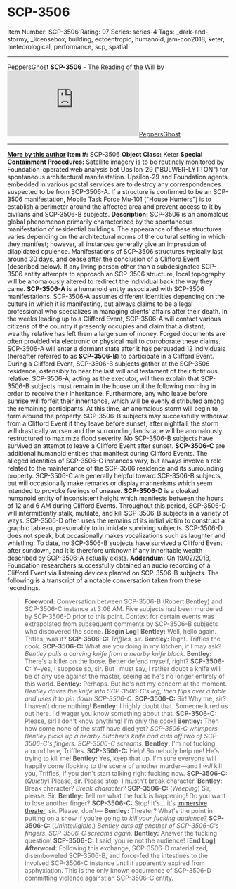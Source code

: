 # SCP-3506
Item Number: SCP-3506
Rating: 97
Series: series-4
Tags: _dark-and-stormy, _licensebox, building, ectoentropic, humanoid, jam-con2018, keter, meteorological, performance, scp, spatial

---

[PeppersGhost](javascript:;)
**SCP-3506** \- The Reading of the Will by [![PeppersGhost](https://www.wikidot.com/avatar.php?userid=1553042&amp;size=small&amp;timestamp=1724861502)](http://www.wikidot.com/user:info/peppersghost)[PeppersGhost](http://www.wikidot.com/user:info/peppersghost)
* * *
**[More by this author](/peppersghost)**
**Item #:** SCP-3506
**Object Class:** Keter
**Special Containment Procedures:** Satellite imagery is to be routinely monitored by Foundation-operated web analysis bot Upsilon-29 ("BULWER-LYTTON") for spontaneous architectural manifestation. Upsilon-29 and Foundation agents embedded in various postal services are to destroy any correspondences suspected to be from SCP-3506-A.
If a structure is confirmed to be an SCP-3506 manifestation, Mobile Task Force Mu-101 ("House Hunters") is to establish a perimeter around the affected area and prevent access to it by civilians and SCP-3506-B subjects.
**Description:** SCP-3506 is an anomalous global phenomenon primarily characterized by the spontaneous manifestation of residential buildings. The appearance of these structures varies depending on the architectural norms of the cultural setting in which they manifest; however, all instances generally give an impression of dilapidated opulence.
Manifestations of SCP-3506 structures typically last around 30 days, and cease after the conclusion of a Clifford Event (described below). If any living person other than a subdesignated SCP-3506 entity attempts to approach an SCP-3506 structure, local topography will be anomalously altered to redirect the individual back the way they came.
**SCP-3506-A** is a humanoid entity associated with SCP-3506 manifestations. SCP-3506-A assumes different identities depending on the culture in which it is manifesting, but always claims to be a legal professional who specializes in managing clients' affairs after their death.
In the weeks leading up to a Clifford Event, SCP-3506-A will contact various citizens of the country it presently occupies and claim that a distant, wealthy relative has left them a large sum of money. Forged documents are often provided via electronic or physical mail to corroborate these claims. SCP-3506-A will enter a dormant state after it has persuaded 12 individuals (hereafter referred to as **SCP-3506-B**) to participate in a Clifford Event.
During a Clifford Event, SCP-3506-B subjects gather at the SCP-3506 residence, ostensibly to hear the last will and testament of their fictitious relative. SCP-3506-A, acting as the executor, will then explain that SCP-3506-B subjects must remain in the house until the following morning in order to receive their inheritance. Furthermore, any who leave before sunrise will forfeit their inheritance, which will be evenly distributed among the remaining participants.
At this time, an anomalous storm will begin to form around the property. SCP-3506-B subjects may successfully withdraw from a Clifford Event if they leave before sunset; after nightfall, the storm will drastically worsen and the surrounding landscape will be anomalously restructured to maximize flood severity. No SCP-3506-B subjects have survived an attempt to leave a Clifford Event after sunset.
**SCP-3506-C** are additional humanoid entities that manifest during Clifford Events. The alleged identities of SCP-3506-C instances vary, but always involve a role related to the maintenance of the SCP-3506 residence and its surrounding property. SCP-3506-C are generally helpful toward SCP-3506-B subjects, but will occasionally make remarks or display mannerisms which seem intended to provoke feelings of unease.
**SCP-3506-D** is a cloaked humanoid entity of inconsistent height which manifests between the hours of 12 and 6 AM during Clifford Events. Throughout this period, SCP-3506-D will intermittently stalk, mutilate, and kill SCP-3506-B subjects in a variety of ways. SCP-3506-D often uses the remains of its initial victim to construct a graphic tableau, presumably to intimidate surviving subjects. SCP-3506-D does not speak, but occasionally makes vocalizations such as laughter and whistling.
To date, no SCP-3506-B subjects have survived a Clifford Event after sundown, and it is therefore unknown if any inheritable wealth described by SCP-3506-A actually exists.
**Addendum:** On 19/02/2018, Foundation researchers successfully obtained an audio recording of a Clifford Event via listening devices planted on SCP-3506-B subjects. The following is a transcript of a notable conversation taken from these recordings.
> **Foreword:** Conversation between SCP-3506-B (Robert Bentley) and SCP-3506-C instance at 3:06 AM. Five subjects had been murdered by SCP-3506-D prior to this point. Context for certain events was extrapolated from subsequent comments by SCP-3506-B subjects who discovered the scene.
> **[Begin Log]**
> **Bentley:** Well, hello again. Trifles, was it?
> **SCP-3506-C:** _Triffles,_ sir.
> **Bentley:** Right. Triffles the cook.
> **SCP-3506-C:** What are you doing in my kitchen, if I may ask?
> _Bentley pulls a carving knife from a nearby knife block._
> **Bentley:** There's a killer on the loose. Better defend myself, right?
> **SCP-3506-C:** Y–yes, I suppose so, sir. But I must say, I rather doubt a knife will be of any use against the master, seeing as he's no longer entirely of this world.
> **Bentley:** Perhaps. But he's not my concern at the moment.
> _Bentley drives the knife into SCP-3506-C's leg, then flips over a table and uses it to pin down SCP-3506-C._
> **SCP-3506-C:** Sir! Why me, sir? I haven't done nothing!
> **Bentley:** I highly doubt that. Someone lured us out here. I'd wager you know something about that.
> **SCP-3506-C:** Please, sir! I don't know anything! I'm only the cook!
> **Bentley:** Then how come none of the staff have died yet?
> _SCP-3506-C whimpers. Bentley picks up a nearby butcher's knife and cuts off two of SCP-3506-C's fingers. SCP-3506-C screams._
> **Bentley:** I'm not fucking around here, Triffles.
> **SCP-3506-C:** Help! Somebody help me! He's trying to kill me!
> **Bentley:** Yes, keep that up. I'm sure everyone will happily come flocking to the scene of another murder—and I _will_ kill you, Triffles, if you don't start talking right fucking now.
> **SCP-3506-C:** (_Quietly_) Please, sir. Please stop. I mustn't break character.
> **Bentley:** Break character? _Break character?_
> **SCP-3506-C:** (_Weeping_) Sir, please. Sir.
> **Bentley:** Tell me what the fuck is happening! Do you want to lose another finger?
> **SCP-3506-C:** Stop! It's… it's [immersive theater](/scp-3713), sir. Please, don't—
> **Bentley:** Theater? What's the point in putting on a show if you're going to _kill your fucking audience?_
> **SCP-3506-C:** (_Unintelligible_.)
> _Bentley cuts off another of SCP-3506-C's fingers. SCP-3506-C screams again._
> **Bentley:** Answer the fucking question!
> **SCP-3506-C:** I said, you're not the audience!
> **[End Log]**
> **Afterword:** Following this exchange, SCP-3506-D materialized, disemboweled SCP-3506-B, and force-fed the intestines to the involved SCP-3506-C instance until it apparently expired from asphyxiation. This is the only known occurrence of SCP-3506-D committing violence against an SCP-3506-C entity.
